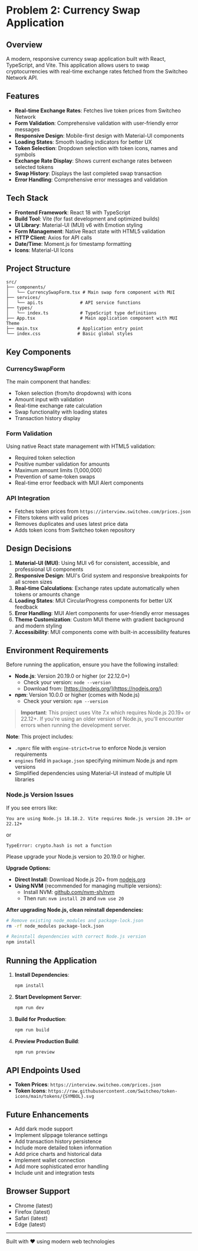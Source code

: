 # Problem 2: Currency Swap Application

## Overview

A modern, responsive currency swap application built with React, TypeScript, and Vite. This application allows users to swap cryptocurrencies with real-time exchange rates fetched from the Switcheo Network API.

## Features

- **Real-time Exchange Rates**: Fetches live token prices from Switcheo Network
- **Form Validation**: Comprehensive validation with user-friendly error messages
- **Responsive Design**: Mobile-first design with Material-UI components
- **Loading States**: Smooth loading indicators for better UX
- **Token Selection**: Dropdown selection with token icons, names and symbols
- **Exchange Rate Display**: Shows current exchange rates between selected tokens
- **Swap History**: Displays the last completed swap transaction
- **Error Handling**: Comprehensive error messages and validation

## Tech Stack

- **Frontend Framework**: React 18 with TypeScript
- **Build Tool**: Vite (for fast development and optimized builds)
- **UI Library**: Material-UI (MUI) v6 with Emotion styling
- **Form Management**: Native React state with HTML5 validation
- **HTTP Client**: Axios for API calls
- **Date/Time**: Moment.js for timestamp formatting
- **Icons**: Material-UI Icons

## Project Structure

```
src/
├── components/
│   └── CurrencySwapForm.tsx # Main swap form component with MUI
├── services/
│   └── api.ts              # API service functions
├── types/
│   └── index.ts            # TypeScript type definitions
├── App.tsx                 # Main application component with MUI Theme
├── main.tsx               # Application entry point
└── index.css              # Basic global styles
```

## Key Components

### CurrencySwapForm

The main component that handles:

- Token selection (from/to dropdowns) with icons
- Amount input with validation
- Real-time exchange rate calculation
- Swap functionality with loading states
- Transaction history display

### Form Validation

Using native React state management with HTML5 validation:

- Required token selection
- Positive number validation for amounts
- Maximum amount limits (1,000,000)
- Prevention of same-token swaps
- Real-time error feedback with MUI Alert components

### API Integration

- Fetches token prices from `https://interview.switcheo.com/prices.json`
- Filters tokens with valid prices
- Removes duplicates and uses latest price data
- Adds token icons from Switcheo token repository

## Design Decisions

1. **Material-UI (MUI)**: Using MUI v6 for consistent, accessible, and professional UI components
2. **Responsive Design**: MUI's Grid system and responsive breakpoints for all screen sizes
3. **Real-time Calculations**: Exchange rates update automatically when tokens or amounts change
4. **Loading States**: MUI CircularProgress components for better UX feedback
5. **Error Handling**: MUI Alert components for user-friendly error messages
6. **Theme Customization**: Custom MUI theme with gradient background and modern styling
7. **Accessibility**: MUI components come with built-in accessibility features

## Environment Requirements

Before running the application, ensure you have the following installed:

- **Node.js**: Version 20.19.0 or higher (or 22.12.0+)
  - Check your version: `node --version`
  - Download from: [https://nodejs.org/](https://nodejs.org/)
- **npm**: Version 10.0.0 or higher (comes with Node.js)
  - Check your version: `npm --version`

> **Important**: This project uses Vite 7.x which requires Node.js 20.19+ or 22.12+. If you're using an older version of Node.js, you'll encounter errors when running the development server.

**Note**: This project includes:

- `.npmrc` file with `engine-strict=true` to enforce Node.js version requirements
- `engines` field in `package.json` specifying minimum Node.js and npm versions
- Simplified dependencies using Material-UI instead of multiple UI libraries

### Node.js Version Issues

If you see errors like:

```
You are using Node.js 18.18.2. Vite requires Node.js version 20.19+ or 22.12+
```

or

```
TypeError: crypto.hash is not a function
```

Please upgrade your Node.js version to 20.19.0 or higher.

**Upgrade Options:**

- **Direct Install**: Download Node.js 20+ from [nodejs.org](https://nodejs.org/)
- **Using NVM** (recommended for managing multiple versions):
  - Install NVM: [github.com/nvm-sh/nvm](https://github.com/nvm-sh/nvm)
  - Then run: `nvm install 20` and `nvm use 20`

**After upgrading Node.js, clean reinstall dependencies:**

```bash
# Remove existing node_modules and package-lock.json
rm -rf node_modules package-lock.json

# Reinstall dependencies with correct Node.js version
npm install
```

## Running the Application

1. **Install Dependencies**:

   ```bash
   npm install
   ```

2. **Start Development Server**:

   ```bash
   npm run dev
   ```

3. **Build for Production**:

   ```bash
   npm run build
   ```

4. **Preview Production Build**:
   ```bash
   npm run preview
   ```

## API Endpoints Used

- **Token Prices**: `https://interview.switcheo.com/prices.json`
- **Token Icons**: `https://raw.githubusercontent.com/Switcheo/token-icons/main/tokens/{SYMBOL}.svg`

## Future Enhancements

- Add dark mode support
- Implement slippage tolerance settings
- Add transaction history persistence
- Include more detailed token information
- Add price charts and historical data
- Implement wallet connection
- Add more sophisticated error handling
- Include unit and integration tests

## Browser Support

- Chrome (latest)
- Firefox (latest)
- Safari (latest)
- Edge (latest)

---

Built with ❤️ using modern web technologies
